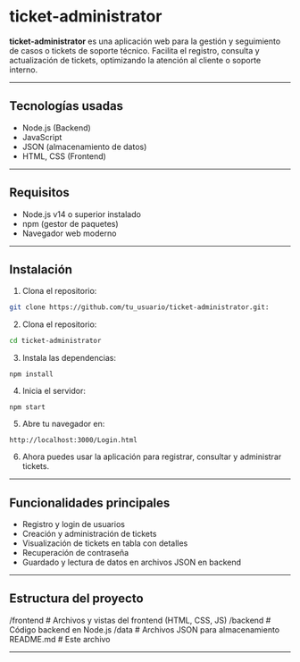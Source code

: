 # ticket-administrator

**ticket-administrator** es una aplicación web para la gestión y seguimiento de casos o tickets de soporte técnico. Facilita el registro, consulta y actualización de tickets, optimizando la atención al cliente o soporte interno.

---

## Tecnologías usadas

- Node.js (Backend)
- JavaScript
- JSON (almacenamiento de datos)
- HTML, CSS (Frontend)

---

## Requisitos

- Node.js v14 o superior instalado
- npm (gestor de paquetes)
- Navegador web moderno

---

## Instalación

1. Clona el repositorio:

```bash
git clone https://github.com/tu_usuario/ticket-administrator.git:
```
2. Clona el repositorio:

```bash
cd ticket-administrator
```
3. Instala las dependencias:
```
npm install
```
4. Inicia el servidor:
```
npm start
```
5. Abre tu navegador en:
```
http://localhost:3000/Login.html
```
6. Ahora puedes usar la aplicación para registrar, consultar y administrar tickets.
---

## Funcionalidades principales

- Registro y login de usuarios
- Creación y administración de tickets
- Visualización de tickets en tabla con detalles
- Recuperación de contraseña
- Guardado y lectura de datos en archivos JSON en backend

---

## Estructura del proyecto

/frontend       # Archivos y vistas del frontend (HTML, CSS, JS)
/backend       # Código backend en Node.js
/data          # Archivos JSON para almacenamiento
README.md      # Este archivo

---

